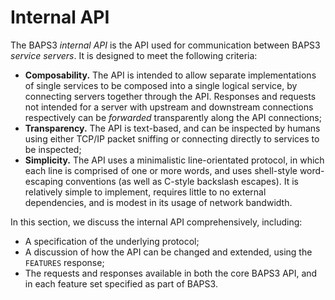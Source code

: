 # Internal API

The BAPS3 _internal API_ is the API used for communication between BAPS3
_service servers_.  It is designed to meet the following criteria:

* __Composability.__  The API is intended to allow separate implementations of
  single services to be composed into a single logical service, by connecting
  servers together through the API.  Responses and requests not intended for
  a server with upstream and downstream connections respectively can be
  _forwarded_ transparently along the API connections;
* __Transparency.__  The API is text-based, and can be inspected by humans using
  either TCP/IP packet sniffing or connecting directly to services to be
  inspected;
* __Simplicity.__  The API uses a minimalistic line-orientated protocol, in
  which each line is comprised of one or more words, and uses shell-style
  word-escaping conventions (as well as C-style backslash escapes).  It is
  relatively simple to implement, requires little to no external dependencies,
  and is modest in its usage of network bandwidth.

In this section, we discuss the internal API comprehensively, including:

* A specification of the underlying protocol;
* A discussion of how the API can be changed and extended, using the
  `FEATURES` response;
* The requests and responses available in both the core BAPS3 API, and in
  each feature set specified as part of BAPS3.
